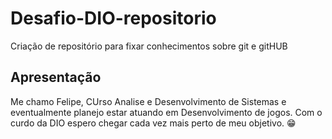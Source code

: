 # Desafio-DIO-repositorio
Criação de repositório para fixar conhecimentos sobre git e gitHUB

## Apresentação
Me chamo Felipe, CUrso Analise e Desenvolvimento de Sistemas e eventualmente planejo estar atuando em Desenvolvimento de jogos. Com o curdo da DIO espero chegar cada vez mais perto de meu objetivo. 😁
